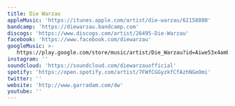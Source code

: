 ```yaml
---
title: Die Warzau
appleMusic: 'https://itunes.apple.com/artist/die-warzau/62158880'
bandcamp: 'https://diewarzau.bandcamp.com'
discogs: 'https://www.discogs.com/artist/26495-Die-Warzau'
facebook: 'https://www.facebook.com/diewarzau'
googleMusic: >-
   https://play.google.com/store/music/artist/Die_Warzau?id=Aiwe53x4amb535nlspnosbmyiny
instagram: ''
soundcloud: 'https://soundcloud.com/diewarzauofficial'
spotify: 'https://open.spotify.com/artist/7FWfCGGyzkfCfAzhNGeOmi'
twitter: ''
website: 'http://www.garradam.com/dw'
youtube: ''
---
```

